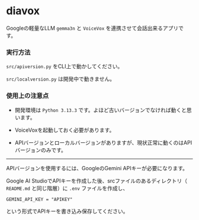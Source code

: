 # diavox

Googleの軽量なLLM <code>gemma3n</code> と <code>VoiceVox</code> を連携させて会話出来るアプリです。

### 実行方法
<code>src/apiversion.py</code> をCLI上で動かしてください。

<code>src/localversion.py</code> は開発中で動きません。

### 使用上の注意点
- 開発環境は <code>Python 3.13.3</code> です。よほど古いバージョンでなければ動くと思います。

- VoiceVoxを起動しておく必要があります。

- APIバージョンとローカルバージョンがありますが、現状正常に動くのはAPIバージョンのみです。

---
APIバージョンを使用するには、GoogleのGemini APIキーが必要になります。

Google AI StudioでAPIキーを作成した後、srcファイルのあるディレクトリ（ <code>README.md</code> と同じ階層）に <code>.env</code> ファイルを作成し、

<code>GEMINI_API_KEY = "APIKEY"</code> 

という形式でAPIキーを書き込み保存してください。